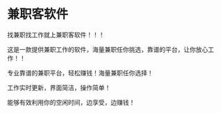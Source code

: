 # 兼职客软件

找兼职找工作就上兼职客软件！！！

这是一款提供兼职工作的软件，海量兼职任你挑选，靠谱的平台，让你放心工作！！

专业靠谱的兼职平台，轻松赚钱！海量兼职任你选择！

工作实时更新，界面简洁，操作简单！

能够有效利用你的空闲时间，边享受，边赚钱！
